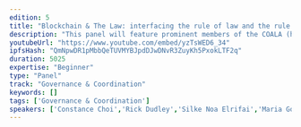 ```yaml
---
edition: 5
title: "Blockchain & The Law: interfacing the rule of law and the rule of code"
description: "This panel will feature prominent members of the COALA (http://coala.global) community. It will address the work that is currently being undertaken at COALA, with regard to interfacing the blockchain world with the legal world. It will focus in particular on the notion of \"alegality\" and how we can create legal APIs in order to help blockchain-based systems interact with legal persons. It will also discuss the need for legal reforms in order to accommodate the new opportunities provided by blockchain technology, and how the notion of \"functional equivalence\" can be used as a means to rely on blockchain technology as a \"regulatory technology\" in order to achieve similar regulatory or policy obec"
youtubeUrl: "https://www.youtube.com/embed/yzTsWED6_34"
ipfsHash: "QmNpwDR1pMbbQeTUVMYBJpdDJwDNvR3ZuyKh5PxokLTF2q"
duration: 5025
expertise: "Beginner"
type: "Panel"
track: "Governance & Coordination"
keywords: []
tags: ['Governance & Coordination']
speakers: ['Constance Choi','Rick Dudley','Silke Noa Elrifai','Maria Gomez','Kei Kreutler','Carla Reyes','Fennie Wang']
---
```

